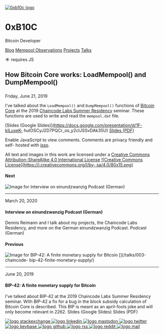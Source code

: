 [ ![0xb10c logo](/0xb10c.png) ](/)

# 0xB10C

Bitcoin Developer

[Blog](/) [Mempool Observations](/mempool-observations) [Projects](/projects)
[Talks](/talks)

☀  requires JS

##  How Bitcoin Core works: LoadMempool() and DumpMempool()

#####

Friday, June 21, 2019

I've talked about the `LoadMempool()` and `DumpMempool()` functions of
[Bitcoin Core](https://github.com/bitcoin/bitcoin/) at the 2019 [Chaincode
Labs Summer Residency](https://residency.chaincode.com/) seminar. These
functions are used to write and read the `mempool.dat` file.

[Slides (Google Slides)](https://docs.google.com/presentation/d/1F-kILuxeK-
huIOSCyJ2D7PQCr_os_y2cIJSSvDAk35U) [Slides
(PDF)](/pdfs/loadMempool_dumpMempool.pdf)

Enable JavaScript to view comments. Comments are privacy friendly and self-
hosted with [isso](https://posativ.org/isso/).

All text and images in this work are licensed under a [Creative Commons
Attribution-ShareAlike 4.0 International
License](http://creativecommons.org/licenses/by-sa/4.0/) [![Creative Commons
License](https://i.creativecommons.org/l/by-
sa/4.0/80x15.png)](http://creativecommons.org/licenses/by-sa/4.0/)

#### Next

![Image for Interview on einundzwanzig Podcast
\(German\)](/data/talks/podcast-einundzwanzig/header.jpg)
[](/talks/005-einundzwanzig-podcast/)

* * *

March 20, 2020

#### Interview on einundzwanzig Podcast (German)

Dennis Reimann and I talk about my projects, the Chaincode Labs Residency, and
more on the German einundzwanzig Podcast. Podcast (German)

[](/talks/005-einundzwanzig-podcast/)

#### Previous

![Image for BIP-42: A finite monetary supply for
Bitcoin](/data/talks/chaincode-bip42/header.png) [](/talks/003-chaincode-
bip-42-finite-monetary-supply/)

* * *

June 20, 2019

#### BIP-42: A finite monetary supply for Bitcoin

I've talked about BIP-42 at the 2019 Chaincode Labs Summer Residency seminar.
With BIP-42 a fix for a bug in the block subsidy calculation of Bitcoin Core
is described. This BIP is meant as an april-fools joke and will only become
relevant in 2262. Slides (Google Slides) Slides (PDF)

[](/talks/003-chaincode-bip-42-finite-monetary-supply/)

[ ![logo stackexchange](/img/footer/stackexchange.svg)
](https://bitcoin.stackexchange.com/users/63817/0xb10c) [ ![logo
linkedin](/img/footer/linkedin.svg) ](https://linkedin.com/in/0xb10c) [ ![logo
mastodon](/img/footer/mastodon.svg) ](https://x0f.org/@0xb10c) [ ![logo
twitter](/img/footer/twitter.svg) ](https://twitter.com/0xb10c) [ ![logo
keybase](/img/footer/keybase.svg) ](https://keybase.io/b10c) [ ![logo
github](/img/footer/github.svg) ](https://github.com/0xb10c) [ ![logo
rss](/img/footer/rss.svg) ](https://b10c.me/feed.xml) [ ![logo
reddit](/img/footer/reddit.svg) ](https://reddit.com/u/0xb10c) [ ![logo
mail](/img/footer/gmail.svg) ](mailto:0xb10c+b10c-me@gmail.com)

